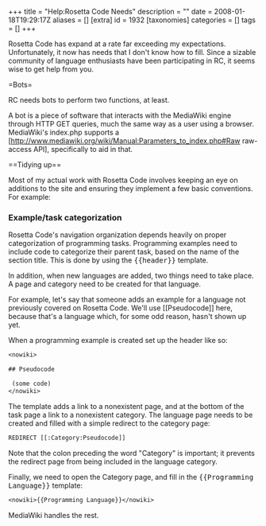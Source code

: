 +++
title = "Help:Rosetta Code Needs"
description = ""
date = 2008-01-18T19:29:17Z
aliases = []
[extra]
id = 1932
[taxonomies]
categories = []
tags = []
+++

Rosetta Code has expand at a rate far exceeding my expectations.  Unfortunately, it now has needs that I don't know how to fill.  Since a sizable community of language enthusiasts have been participating in RC, it seems wise to get help from you.

=Bots=

RC needs bots to perform two functions, at least.

A bot is a piece of software that interacts with the MediaWiki engine through HTTP GET queries, much the same way as a user using a browser.  MediaWiki's index.php supports a [http://www.mediawiki.org/wiki/Manual:Parameters_to_index.php#Raw raw-access API], specifically to aid in that.

==Tidying up==

Most of my actual work with Rosetta Code involves keeping an eye on additions to the site and ensuring they implement a few basic conventions. For example:


### Example/task categorization

Rosetta Code's navigation organization depends heavily on proper categorization of programming tasks. Programming examples need to include code to categorize their parent task, based on the name of the section title. This is done by using the <tt><nowiki>{{header}}</nowiki></tt> template.

In addition, when new languages are added, two things need to take place.  A page and category need to be created for that language.

For example, let's say that someone adds an example for a language not previously covered on Rosetta Code.  We'll use [[Pseudocode]] here, because that's a language which, for some odd reason, hasn't shown up yet.

When a programming example is created set up the header like so:

```txt
<nowiki>

## Pseudocode

 (some code)
</nowiki>
```


The template adds a link to a nonexistent page, and at the bottom of the task page a link to a nonexistent category.
The language page needs to be created and filled with a simple redirect to the category page:

```txt
REDIRECT [[:Category:Pseudocode]]
```


Note that the colon preceding the word "Category" is important; it prevents the redirect page from being included in the language category.

Finally, we need to open the Category page, and fill in the <tt><nowiki>{{Programming Language}}</nowiki></tt> template:


```txt
<nowiki>{{Programming Language}}</nowiki>
```


MediaWiki handles the rest.
